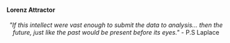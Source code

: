 #### Lorenz Attractor

<center>
    <i>
        "If this intellect were vast enough to submit the data to analysis... then the future, just like the past would be present before its eyes." 
    </i>
    - P.S Laplace
</center>

